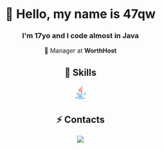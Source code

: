 <div>
<h1 align="center">👋 Hello, my name is 47qw</h1>
<h3 align="center">I'm 17yo and I code almost in Java</h3>

<p align="center">👯 Manager at <strong>WorthHost</strong> <strong></strong></p>
</div>
<div align="center">
<h2>🚀 Skills</h2>
 <code><img height="32" src="https://raw.githubusercontent.com/devicons/devicon/master/icons/java/java-original.svg" alt="Java"/></code>
</div>


<div align="center">
 <h2 align="center">⚡ Contacts</h2>
<div class="mail">
</div>
<div class="discord">
 <a href="https://discord.com/users/108336927762">
 <img src="https://img.shields.io/badge/Discord-282B30?style=for-the-badge&logo=discord&logoColor=white"/>
</div>
